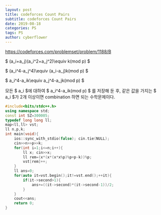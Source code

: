 ```yaml
---
layout: post
title: codeforces Count Pairs
subtitle: codeforces Count Pairs
date: 2019-08-18
categories: PS
tags: PS
author: cyberflower
---
```


<https://codeforces.com/problemset/problem/1188/B>

$ (a_i+a_j)(a_i^2+a_j^2)\equiv k(mod p) $

$ (a_i^4-a_j^4)\equiv (a_i-a_j)k(mod p) $

$ a_i^4-a_ik\equiv a_j^4-a_jk(mod p) $

모든 $ a_i $에 대하여 $ a_i^4-a_ik(mod p) $ 를 저장해 둔 후, 같은 값을 가지는 $ a_i $가 2개 이상이면 combination 하면 되는 수학문제이다.

```cpp
#include<bits/stdc++.h>
using namespace std;
const int SZ=300005;
typedef long long ll;
map<ll,ll> vst;
ll n,p,k;
int main(void){
	ios::sync_with_stdio(false); cin.tie(NULL);
	cin>>n>>p>>k;
	for(int i=1;i<=n;i++){
		ll x; cin>>x;
		ll rem=(x*(x*(x*x%p)%p+p-k))%p;
		vst[rem]++;
	}
	ll ans=0;
	for(auto it=vst.begin();it!=vst.end();++it){
		if(it->second>1){
			ans+=((it->second)*(it->second-1))/2;
		}
	}
	cout<<ans;
	return 0;
}
```
